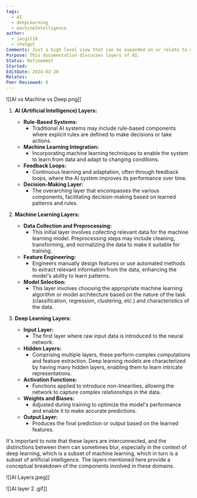 ```yaml
---
tags:
  - AI
  - deepLearning
  - machineIntelligence
author:
  - jacgit18
  - chatgpt
Comments: Just a high level view that can be expanded on or relate to other topics in the vault.
Purpose: This documentation discusses layers of AI.
Status: Refinement
Started: 
EditDate: 2024-02-20
Relates: 
Peer Reviewed: 0
---
```

![[AI vs Machine vs Deep.png]]

1. **AI (Artificial Intelligence) Layers:**
   - **Rule-Based Systems:**
     - Traditional AI systems may include rule-based components where explicit rules are defined to make decisions or take actions.
   - **Machine Learning Integration:**
     - Incorporating machine learning techniques to enable the system to learn from data and adapt to changing conditions.
   - **Feedback Loops:**
     - Continuous learning and adaptation, often through feedback loops, where the AI system improves its performance over time.
   - **Decision-Making Layer:**
     - The overarching layer that encompasses the various components, facilitating decision-making based on learned patterns and rules.

2. **Machine Learning Layers:**
   - **Data Collection and Preprocessing:**
     - This initial layer involves collecting relevant data for the machine learning model. Preprocessing steps may include cleaning, transforming, and normalizing the data to make it suitable for training.
   - **Feature Engineering:**
     - Engineers manually design features or use automated methods to extract relevant information from the data, enhancing the model's ability to learn patterns.
   - **Model Selection:**
     - This layer involves choosing the appropriate machine learning algorithm or model architecture based on the nature of the task (classification, regression, clustering, etc.) and characteristics of the data.

3. **Deep Learning Layers:**
   - **Input Layer:**
     - The first layer where raw input data is introduced to the neural network.
   - **Hidden Layers:**
     - Comprising multiple layers, these perform complex computations and feature extraction. Deep learning models are characterized by having many hidden layers, enabling them to learn intricate representations.
   - **Activation Functions:**
     - Functions applied to introduce non-linearities, allowing the network to capture complex relationships in the data.
   - **Weights and Biases:**
     - Adjusted during training to optimize the model's performance and enable it to make accurate predictions.
   - **Output Layer:**
     - Produces the final prediction or output based on the learned features.

It's important to note that these layers are interconnected, and the distinctions between them can sometimes blur, especially in the context of deep learning, which is a subset of machine learning, which in turn is a subset of artificial intelligence. The layers mentioned here provide a conceptual breakdown of the components involved in these domains.

![[AI Layers.jpeg]]

![[AI layer 2 .gif]]